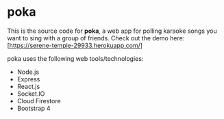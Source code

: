# poka
This is the source code for **poka**, a web app for polling karaoke songs you want to sing with a group of friends. Check out the demo here: [https://serene-temple-29933.herokuapp.com/]

poka uses the following web tools/technologies:
- Node.js
- Express
- React.js
- Socket.IO
- Cloud Firestore
- Bootstrap 4
